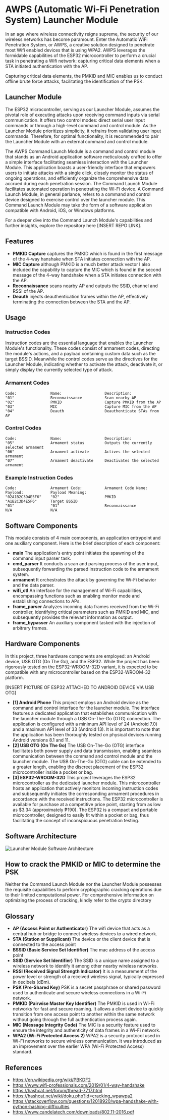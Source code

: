 # AWPS (Automatic Wi-Fi Penetration System) Launcher Module

In an age where wireless connectivity reigns supreme, the security of our wireless networks has become paramount. Enter the Automatic WiFi Penetration System, or AWPS, a creative solution designed to penetrate most Wifi enabled devices that is using WPA2. AWPS leverages the formidable capabilities of the ESP32 microcontroller to perform a crucial task in penetrating a Wifi network: capturing critical data elements when a STA initiated authentication with the AP. 

Capturing critical data elements, the PMKID and MIC enables us to conduct offline brute force attacks, facilitating the identification of the PSK.

## Launcher Module

The ESP32 microcontroller, serving as our Launcher Module, assumes the pivotal role of executing attacks upon receiving command inputs via serial communication. It offers two control modes: direct serial user input commands or through a high-level command and control module. As the Launcher Module prioritizes simplicity, it refrains from validating user input commands. Therefore, for optimal functionality, it is recommended to pair the Launcher Module with an external command and control module.

The AWPS Command Launch Module is a command and control module that stands as an Android application software meticulously crafted to offer a simple interface facilitating seamless interaction with the Launcher Module. This application boasts a user-friendly interface that empowers users to initiate attacks with a single click, closely monitor the status of ongoing operations, and efficiently organize the comprehensive data accrued during each penetration session. The Command Launch Module facilitates automated operation in penetrating the Wi-Fi device. A Command Launch Module, in general parlance, refers to a command and control device designed to exercise control over the launcher module. This Command Launch Module may take the form of a software application compatible with Android, iOS, or Windows platforms.

For a deeper dive into the Command Launch Module's capabilities and further insights, explore the repository here [INSERT REPO LINK].

## Features

- **PMKID Capture** captures the PMKID which is found in the first message of the 4-way hanshake when STA initiates connection with the AP.
- **MIC Capture** although PMKID is a much better attack vector I also included the capability to capture the MIC which is found in the second message of the 4-way handshake when a STA initiates connection with the AP.
- **Reconnaissance** scans nearby AP and outputs the SSID, channel and RSSI of the AP.
- **Deauth** injects deauthentication frames within the AP, effectively terminating the connection between the STA and the AP.

## Usage
### Instruction Codes

Instruction codes are the essential language that enables the Launcher Module's functionality. These codes consist of armament codes, directing the module's actions, and a payload containing custom data such as the target BSSID. Meanwhile the control codes serve as the directives for the Launcher Module, indicating whether to activate the attack, deactivate it, or simply display the currently selected type of attack.

### Armament Codes

```text
Code:               Name:                   Description:
"01"                Reconnaissance          Scan nearby AP
"02"                PMKID                   Capture PMKID from the AP
"03"                MIC                     Capture MIC from the AP
"04"                Deauth                  Deauthenticate STAs from AP
```

### Control Codes

```text
Code:               Name:                   Description:
"05"                Armament status         Outputs the currently selected armament
"06"                Armament activate       Actives the selected armament
"07"                Armament deactivate     Deactivates the selected armament
```

### Example Instruction Codes

```text
Code:               Armament Code:          Armament Code Name:         Payload:            Payload Meaning:
"02A1B2C3D4E5F6"    "02"                    PMKID                       "A1B2C3D4E5F6"      Target BSSID        
"01"                "01"                    Reconnaissance              N/A                 N/A
```

## Software Components

This module consists of 4 main components, an application entrypoint and one auxiliary component. Here is the brief description of each component:
- **main** The application's entry point initiates the spawning of the command input parser task.
- **cmd_parser** It conducts a scan and parsing process of the user input, subsequently forwarding the parsed instruction code to the armament system.
- **armament** It orchestrates the attack by governing the Wi-Fi behavior and the data parser.
- **wifi_ctl** An interface for the management of Wi-Fi capabilities, encompassing functions such as enabling monitor mode and establishing connections to APs.
- **frame_parser** Analyzes incoming data frames received from the Wi-Fi controller, identifying critical parameters such as PMKID and MIC, and subsequently provides the relevant information as output.
- **frame_bypasser** An auxiliary component tasked with the injection of arbitrary frames.

## Hardware Components

In this project, three hardware components are employed: an Android device, USB OTG (On The Go), and the ESP32. While the project has been rigorously tested on the ESP32-WROOM-32D variant, it is expected to be compatible with any microcontroller based on the ESP32-WROOM-32 platform.

[INSERT PICTURE OF ESP32 ATTACHED TO ANDROID DEVICE VIA USB OTG]

- **[1] Android Phone** This project employs an Android device as the command and control interface for the launcher module. The interface features a dedicated application that establishes communication with the launcher module through a USB On-The-Go (OTG) connection. The application is configured with a minimum API level of 24 (Android 7.0) and a maximum API level of 33 (Android 13). It is important to note that the application has been thoroughly tested on physical devices running Android versions 8.1 and 11.
- **[2] USB OTG (On The Go)** The USB On-The-Go (OTG) interface facilitates both power supply and data transmission, enabling seamless communication between the command and control module and the launcher module. The USB On-The-Go (OTG) cable can be extended to a greater length, enabling the discreet placement of the ESP32 microcontroller inside a pocket or bag.
- **[3] ESP32-WROOM-32D** This project leverages the ESP32 microcontroller as the dedicated launcher module. This microcontroller hosts an application that actively monitors incoming instruction codes and subsequently initiates the corresponding armament procedures in accordance with the received instructions. The ESP32 microcontroller is available for purchase at a competitive price point, starting from as low as $3.34 (approximately ₱190). The ESP32 is a compact and portable microcontroller, designed to easily fit within a pocket or bag, thus facilitating the concept of inconspicuous penetration testing.

## Software Architecture

<img src="docs/Launcher-Module-Software-Architecture.png" alt="Launcher Module Software Architecture">

## How to crack the PMKID or MIC to determine the PSK

Neither the Command Launch Module nor the Launcher Module possesses the requisite capabilities to perform cryptographic cracking operations due to their limited computational power. For comprehensive information on optimizing the process of cracking, kindly refer to the crypto directory

## Glossary

- **AP (Access Point or Authenticator)** The wifi device that acts as a central hub or bridge to connect wireless devices to a wired network.
- **STA (Station or Supplicant)** The device or the client device that is connected to the access point
- **BSSID (Basic Service Set Identifier)** The mac address of the access point 
- **SSID (Service Set Identifier)** The SSID is a unique name assigned to a wireless network to identify it among other nearby wireless networks.
- **RSSI (Received Signal Strength Indicator)** It is a measurement of the power level or strength of a received wireless signal, typically expressed in decibels (dBm).
- **PSK (Pre-Shared Key)** PSK is a secret passphrase or shared password used to authenticate and secure wireless connections in a Wi-Fi network.
- **PMKID (Pairwise Master Key Identifier)** The PMKID is used in Wi-Fi networks for fast and secure roaming. It allows a client device to quickly transition from one access point to another within the same network without going through the full authentication process again. 
- **MIC (Message Integrity Code)** The MIC is a security feature used to ensure the integrity and authenticity of data frames in a Wi-Fi network.
- **WPA2 (Wi-Fi Protected Access 2)** WPA2 is a security protocol used in Wi-Fi networks to secure wireless communication. It was introduced as an improvement over the earlier WPA (Wi-Fi Protected Access) standard.

## References
- https://en.wikipedia.org/wiki/PBKDF2
- https://www.wifi-professionals.com/2019/01/4-way-handshake
- https://hashcat.net/forum/thread-7717.html
- https://hashcat.net/wiki/doku.php?id=cracking_wpawpa2
- https://stackoverflow.com/questions/12018920/wpa-handshake-with-python-hashing-difficulties
- https://www.candelatech.com/downloads/802.11-2016.pdf